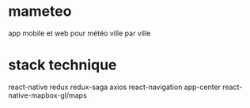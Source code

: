 # mameteo
app mobile et web pour météo ville par ville

# stack technique
react-native
redux
redux-saga
axios
react-navigation
app-center
react-native-mapbox-gl/maps

